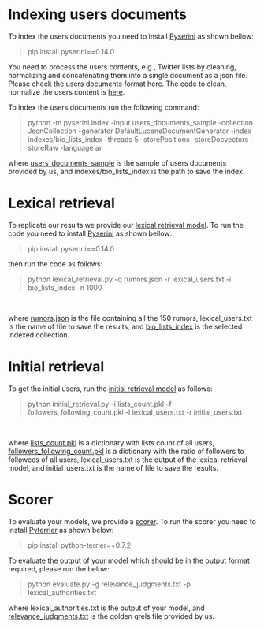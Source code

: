 # Indexing users documents
To index the users documents you need to install [Pyserini](https://github.com/castorini/pyserini) as shown bellow:
> pip install pyserini==0.14.0 <br/>

You need to process the users contents, e.g., Twitter lists by cleaning, normalizing and concatenating them into a single document as a json file. Please check the users documents format [here](https://github.com/Fatima-Haouari/AuFIN/tree/main/code/users_documents_sample). The code to clean, normalize the users content is [here](https://github.com/Fatima-Haouari/AuFIN/blob/main/code/utils.py).

To index the users documents run the following command:

> python -m pyserini.index -input users_documents_sample -collection JsonCollection -generator DefaultLuceneDocumentGenerator -index indexes/bio_lists_index -threads 5 -storePositions -storeDocvectors -storeRaw -language ar <br/>

where [users_documents_sample](https://github.com/Fatima-Haouari/AuFIN/tree/main/code/users_documents_sample) is the sample of users documents provided by us, and indexes/bio_lists_index is the path to save the index.


# Lexical retrieval
To replicate our results we provide our [lexical retrieval model](https://github.com/Fatima-Haouari/AuFIN/blob/main/code/lexical_retrieval.py). To run the code you need to install [Pyserini](https://github.com/castorini/pyserini) as shown bellow:
> pip install pyserini==0.14.0 <br/>

then run the code as follows:
> python lexical_retrieval.py -q rumors.json -r lexical_users.txt -i bio_lists_index -n 1000
 <br/>

 where [rumors.json](https://github.com/Fatima-Haouari/AuFIN/blob/main/data/rumors.json) is the file containing all the 150 rumors, lexical_users.txt is the name of file to save the results, and [bio_lists_index](https://drive.google.com/drive/u/0/folders/1y0Fhc5IFNvdg0ZdUjS5lkBB9QZaEcQ7E)  is the selected indexed collection.

# Initial retrieval
To get the initial users, run the [initial retrieval model](https://github.com/Fatima-Haouari/AuFIN/blob/main/code/initial_retrieval.py) as follows:
> python initial_retrieval.py -i lists_count.pkl  -f followers_following_count.pkl -l lexical_users.txt -r initial_users.txt
<br/>

where [lists_count.pkl](https://github.com/Fatima-Haouari/AuFIN/blob/main/data/lists_count.pkl) is a dictionary with lists count of all users, [followers_following_count.pkl](https://github.com/Fatima-Haouari/AuFIN/blob/main/data/followers_following_count.pkl) is a dictionary with the ratio of followers to followees of all users, lexical_users.txt is the output of the lexical retrieval model, and initial_users.txt is the name of file to save the results.



# Scorer
To evaluate your models, we provide a [scorer](https://github.com/Fatima-Haouari/AuFIN/blob/main/code/evaluate.py). To run the scorer you need to install [Pyterrier](https://pyterrier.readthedocs.io/en/latest/) as shown below:
> pip install python-terrier==0.7.2 <br/>

To evaluate the output of your model which should be in the output format required, please run the below:

> python evaluate.py -g relevance_judgments.txt -p lexical_authorities.txt <br/>

where lexical_authorities.txt is the output of your model, and [relevance_judgments.txt](https://github.com/Fatima-Haouari/AuFIN/blob/main/data/relevance_judgments.txt) is the golden qrels file provided by us.
